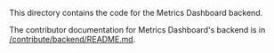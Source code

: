 This directory contains the code for the Metrics Dashboard backend.

The contributor documentation for Metrics Dashboard's backend is in
[/contribute/backend/README.md](/contribute/backend/README.md).
